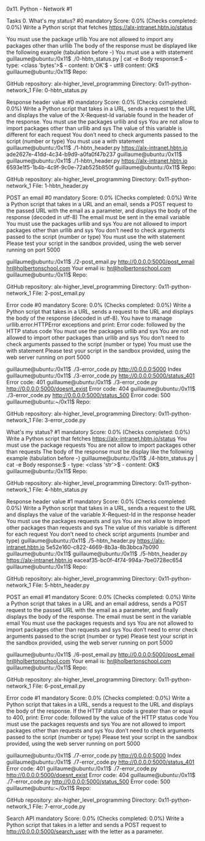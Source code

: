 0x11. Python - Network #1

Tasks 0. What's my status? #0 mandatory Score: 0.0% (Checks completed: 0.0%) Write a Python script that fetches https://alx-intranet.hbtn.io/status

You must use the package urllib You are not allowed to import any packages other than urllib The body of the response must be displayed like the following example (tabulation before -) You must use a with statement guillaume@ubuntu:/0x11$ ./0-hbtn_status.py | cat -e Body response:$ - type: <class 'bytes'>$ - content: b'OK'$ - utf8 content: OK$ guillaume@ubuntu:/0x11$ Repo:

GitHub repository: alx-higher_level_programming Directory: 0x11-python-network_1 File: 0-hbtn_status.py

Response header value #0 mandatory Score: 0.0% (Checks completed: 0.0%) Write a Python script that takes in a URL, sends a request to the URL and displays the value of the X-Request-Id variable found in the header of the response.
You must use the packages urllib and sys You are not allow to import packages other than urllib and sys The value of this variable is different for each request You don’t need to check arguments passed to the script (number or type) You must use a with statement guillaume@ubuntu:/0x11$ ./1-hbtn_header.py https://alx-intranet.hbtn.io ade2627e-41dd-4c34-b9d9-a0fa0f47b237 guillaume@ubuntu:/0x11$ guillaume@ubuntu:/0x11$ ./1-hbtn_header.py https://alx-intranet.hbtn.io 6593e1f5-1b4b-4c9f-9c0e-72ab525b850f guillaume@ubuntu:/0x11$ Repo:

GitHub repository: alx-higher_level_programming Directory: 0x11-python-network_1 File: 1-hbtn_header.py

POST an email #0 mandatory Score: 0.0% (Checks completed: 0.0%) Write a Python script that takes in a URL and an email, sends a POST request to the passed URL with the email as a parameter, and displays the body of the response (decoded in utf-8)
The email must be sent in the email variable You must use the packages urllib and sys You are not allowed to import packages other than urllib and sys You don’t need to check arguments passed to the script (number or type) You must use the with statement Please test your script in the sandbox provided, using the web server running on port 5000

guillaume@ubuntu:/0x11$ ./2-post_email.py http://0.0.0.0:5000/post_email hr@holbertonschool.com Your email is: hr@holbertonschool.com guillaume@ubuntu:/0x11$ Repo:

GitHub repository: alx-higher_level_programming Directory: 0x11-python-network_1 File: 2-post_email.py

Error code #0 mandatory Score: 0.0% (Checks completed: 0.0%) Write a Python script that takes in a URL, sends a request to the URL and displays the body of the response (decoded in utf-8).
You have to manage urllib.error.HTTPError exceptions and print: Error code: followed by the HTTP status code You must use the packages urllib and sys You are not allowed to import other packages than urllib and sys You don’t need to check arguments passed to the script (number or type) You must use the with statement Please test your script in the sandbox provided, using the web server running on port 5000

guillaume@ubuntu:/0x11$ ./3-error_code.py http://0.0.0.0:5000 Index guillaume@ubuntu:/0x11$ ./3-error_code.py http://0.0.0.0:5000/status_401 Error code: 401 guillaume@ubuntu:/0x11$ ./3-error_code.py http://0.0.0.0:5000/doesnt_exist Error code: 404 guillaume@ubuntu:/0x11$ ./3-error_code.py http://0.0.0.0:5000/status_500 Error code: 500 guillaume@ubuntu:~/0x11$ Repo:

GitHub repository: alx-higher_level_programming Directory: 0x11-python-network_1 File: 3-error_code.py

What's my status? #1 mandatory Score: 0.0% (Checks completed: 0.0%) Write a Python script that fetches https://alx-intranet.hbtn.io/status
You must use the package requests You are not allow to import packages other than requests The body of the response must be display like the following example (tabulation before -) guillaume@ubuntu:/0x11$ ./4-hbtn_status.py | cat -e Body response:$ - type: <class 'str'>$ - content: OK$ guillaume@ubuntu:/0x11$ Repo:

GitHub repository: alx-higher_level_programming Directory: 0x11-python-network_1 File: 4-hbtn_status.py

Response header value #1 mandatory Score: 0.0% (Checks completed: 0.0%) Write a Python script that takes in a URL, sends a request to the URL and displays the value of the variable X-Request-Id in the response header
You must use the packages requests and sys You are not allow to import other packages than requests and sys The value of this variable is different for each request You don’t need to check script arguments (number and type) guillaume@ubuntu:/0x11$ ./5-hbtn_header.py https://alx-intranet.hbtn.io 5e52e160-c822-4669-8b3a-8b3bbca7b090 guillaume@ubuntu:/0x11$ guillaume@ubuntu:/0x11$ ./5-hbtn_header.py https://alx-intranet.hbtn.io eaceaf35-bc0f-4f74-994a-7be0728ec654 guillaume@ubuntu:/0x11$ Repo:

GitHub repository: alx-higher_level_programming Directory: 0x11-python-network_1 File: 5-hbtn_header.py

POST an email #1 mandatory Score: 0.0% (Checks completed: 0.0%) Write a Python script that takes in a URL and an email address, sends a POST request to the passed URL with the email as a parameter, and finally displays the body of the response.
The email must be sent in the variable email You must use the packages requests and sys You are not allowed to import packages other than requests and sys You don’t need to error check arguments passed to the script (number or type) Please test your script in the sandbox provided, using the web server running on port 5000

guillaume@ubuntu:/0x11$ ./6-post_email.py http://0.0.0.0:5000/post_email hr@holbertonschool.com Your email is: hr@holbertonschool.com guillaume@ubuntu:/0x11$ Repo:

GitHub repository: alx-higher_level_programming Directory: 0x11-python-network_1 File: 6-post_email.py

Error code #1 mandatory Score: 0.0% (Checks completed: 0.0%) Write a Python script that takes in a URL, sends a request to the URL and displays the body of the response.
If the HTTP status code is greater than or equal to 400, print: Error code: followed by the value of the HTTP status code You must use the packages requests and sys You are not allowed to import packages other than requests and sys You don’t need to check arguments passed to the script (number or type) Please test your script in the sandbox provided, using the web server running on port 5000

guillaume@ubuntu:/0x11$ ./7-error_code.py http://0.0.0.0:5000 Index guillaume@ubuntu:/0x11$ ./7-error_code.py http://0.0.0.0:5000/status_401 Error code: 401 guillaume@ubuntu:/0x11$ ./7-error_code.py http://0.0.0.0:5000/doesnt_exist Error code: 404 guillaume@ubuntu:/0x11$ ./7-error_code.py http://0.0.0.0:5000/status_500 Error code: 500 guillaume@ubuntu:~/0x11$ Repo:

GitHub repository: alx-higher_level_programming Directory: 0x11-python-network_1 File: 7-error_code.py

Search API mandatory Score: 0.0% (Checks completed: 0.0%) Write a Python script that takes in a letter and sends a POST request to http://0.0.0.0:5000/search_user with the letter as a parameter.

